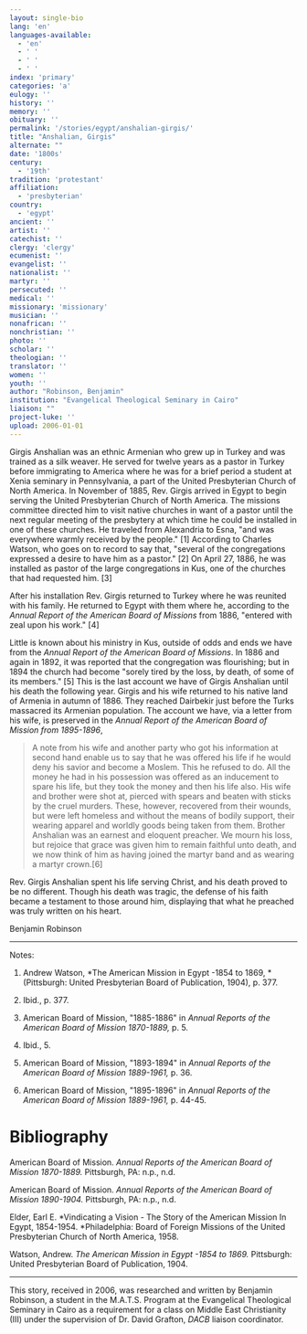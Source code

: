 ```yaml
---
layout: single-bio
lang: 'en'
languages-available:
  - 'en'
  - ' '
  - ' '
  - ' '
index: 'primary'
categories: 'a'
eulogy: ''
history: ''
memory: ''
obituary: ''
permalink: '/stories/egypt/anshalian-girgis/'
title: "Anshalian, Girgis"
alternate: ""
date: '1800s'
century:
  - '19th'
tradition: 'protestant'
affiliation:
  - 'presbyterian'
country:
  - 'egypt'
ancient: ''
artist: ''
catechist: ''
clergy: 'clergy'
ecumenist: ''
evangelist: ''
nationalist: ''
martyr: ''
persecuted: ''
medical: ''
missionary: 'missionary'
musician: ''
nonafrican: ''
nonchristian: ''
photo: ''
scholar: ''
theologian: ''
translator: ''
women: ''
youth: ''
author: "Robinson, Benjamin"
institution: "Evangelical Theological Seminary in Cairo"
liaison: ""
project-luke: ''
upload: 2006-01-01
---
```




Girgis Anshalian was an ethnic Armenian who grew up in Turkey and was trained as a silk weaver. He served for twelve years as a pastor in Turkey before immigrating to America where he was for a brief period a student at Xenia seminary in Pennsylvania, a part of the United Presbyterian Church of North America. In November of 1885, Rev. Girgis arrived in Egypt to begin serving the United Presbyterian Church of North America. The missions committee directed him to visit native churches in want of a pastor until the next regular meeting of the presbytery at which time he could be installed in one of these churches. He traveled from Alexandria to Esna, "and was everywhere warmly received by the people." [1] According to Charles Watson, who goes on to record to say that, "several of the congregations expressed a desire to have him as a pastor." [2] On April 27, 1886, he was installed as pastor of the large congregations in Kus, one of the churches that had requested him. [3]

After his installation Rev. Girgis returned to Turkey where he was reunited with his family. He returned to Egypt with them where he, according to the *Annual Report of the American Board of Missions* from 1886, "entered with zeal upon his work." [4]

Little is known about his ministry in Kus, outside of odds and ends we have from the *Annual Report of the American Board of Missions*. In 1886 and again in 1892, it was reported that the congregation was flourishing; but in 1894 the church had become "sorely tired by the loss, by death, of some of its members." [5] This is the last account we have of Girgis Anshalian until his death the following year. Girgis and his wife returned to his native land of Armenia in autumn of 1886. They reached Dairbekir just before the Turks massacred its Armenian population. The account we have, via a letter from his wife, is preserved in the *Annual Report of the American Board of Mission from 1895-1896*,

> A note from his wife and another party who got his information at second hand enable us to say that he was offered his life if he would deny his savior and become a Moslem. This he refused to do. All the money he had in his possession was offered as an inducement to spare his life, but they took the money and then his life also. His wife and brother were shot at, pierced with spears and beaten with sticks by the cruel murders. These, however, recovered from their wounds, but were left homeless and without the means of bodily support, their wearing apparel and worldly goods being taken from them. Brother Anshalian was an earnest and eloquent preacher. We mourn his loss, but rejoice that grace was given him to remain faithful unto death, and we now think of him as having joined the martyr band and as wearing a martyr crown.[6]
>

Rev. Girgis Anshalian spent his life serving Christ, and his death proved to be no different. Though his death was tragic, the defense of his faith became a testament to those around him, displaying that what he preached was truly written on his heart.

Benjamin Robinson

---

Notes:

1. Andrew Watson, *The American Mission in Egypt -1854 to 1869, *(Pittsburgh: United Presbyterian Board of Publication, 1904), p. 377.

2. Ibid., p. 377.

3. American Board of Mission, "1885-1886" in *Annual Reports of the American Board of Mission 1870-1889,* p. 5.

4. Ibid., 5.

5. American Board of Mission, "1893-1894" in *Annual Reports of the American Board of Mission 1889-1961,* p. 36.

6. American Board of Mission, "1895-1896" in *Annual Reports of the American Board of Mission 1889-1961,* p. 44-45.

# Bibliography

American Board of Mission. *Annual Reports of the American Board of Mission 1870-1889.* Pittsburgh, PA: n.p., n.d.

American Board of Mission. *Annual Reports of the American Board of Mission 1890-1904.* Pittsburgh, PA: n.p., n.d.

Elder, Earl E. *Vindicating a Vision - The Story of the American Mission In Egypt, 1854-1954. *Philadelphia: Board of Foreign Missions of the United Presbyterian Church of North America, 1958.

Watson, Andrew. *The American Mission in Egypt -1854 to 1869.* Pittsburgh: United Presbyterian Board of Publication, 1904.

---

This story, received in 2006, was researched and written by Benjamin Robinson, a student in the M.A.T.S. Program at the Evangelical Theological Seminary in Cairo as a requirement for a class on Middle East Christianity (III) under the supervision of Dr. David Grafton, *DACB* liaison coordinator.
